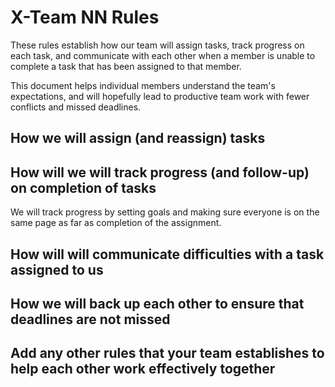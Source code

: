 # X-Team NN Rules

These rules establish how our team will assign tasks,
track progress on each task, and communicate with each other 
when a member is unable to complete a task that has been assigned to that member.

This document helps individual members understand the team's expectations,
and will hopefully lead to productive team work with fewer conflicts
and missed deadlines.

## How we will assign (and reassign) tasks



## How will we will track progress (and follow-up) on completion of tasks
We will track progress by setting goals and making sure everyone is on the 
same page as far as completion of the assignment.


## How will will communicate difficulties with a task assigned to us



## How we will back up each other to ensure that deadlines are not missed



## Add any other rules that your team establishes to help each other work effectively together



